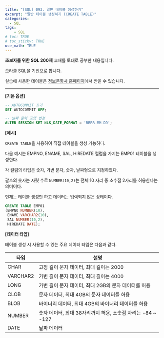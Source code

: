 ```yaml
---
title: "[SQL] 093. 일반 테이블 생성하기"
excerpt: "일반 테이블 생성하기 (CREATE TABLE)"
categories: 
  - SQL
tags: 
    - SQL
# toc: TRUE
# toc_sticky: TRUE
use_math: TRUE
---
```


**초보자를 위한 SQL 200제** 교재를 토대로 공부한 내용입니다.

오라클 SQL을 기반으로 합니다.

실습에 사용한 테이블은 [정보문화사 홈페이지](http://infopub.co.kr/index.asp)에서 받을 수 있습니다.

---

**[기본 옵션]**
```sql
-- AUTOCOMMIT 끄기
SET AUTOCOMMIT OFF;

-- 날짜 출력 포맷 변경
ALTER SESSION SET NLS_DATE_FORMAT = 'RRRR-MM-DD';
```

**[예시]**

`CREATE TABLE`을 사용하여 직접 테이블을 생성 가능하다.

다음 예시는 EMPNO, ENAME, SAL, HIREDATE 컬럼을 가지는 EMP01 테이블을 생성한다.

각 컬럼의 타입은 숫자, 가변 문자, 숫자, 날짜형으로 지정하였다.

괄호의 숫자는 자릿 수로 `NUMBER(10,2)`는 전체 10 자리 중 소수점 2자리를 허용한다는 의미이다.

현재는 테이블 생성만 하고 데이터는 입력되지 않은 상태이다.

```sql
CREATE TABLE EMP01
(EMPNO NUMBER(10),
 ENAME VARCHAR2(10),
 SAL NUMBER(10,2),
 HIREDATE DATE);
```


**[데이터 타입]**

테이블 생성 시 사용할 수 있는 주요 데이터 타입은 다음과 같다.


|타입|설명|
|-|-|
|CHAR|고정 길이 문자 데이터, 최대 길이는 2000|
|VARCHAR2|가변 길이 문자 데이터, 최대 길이는 4000|
|LONG|가변 길이 문자 데이터, 최대 2GB의 문자 데이터를 허용|
|CLOB|문자 데이터, 최대 4GB의 문자 데이터를 허용|
|BLOB|바이너리 데이터, 최대 4GB의 바이너리 데이터를 허용|
|NUMBER|숫자 데이터, 최대 38자리까지 허용, 소숫점 자리는 -84 ~ -127|
|DATE|날짜 데이터|